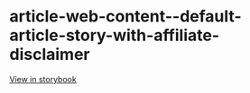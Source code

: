 # article-web-content--default-article-story-with-affiliate-disclaimer

[View in storybook](https://raw.githack.com/Independent-Digital-News-and-Media-Ltd/indy-branch-review/PR-7409-sb/index.html?path=/story/article-web-content--default-article-story-with-affiliate-disclaimer)